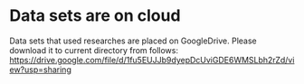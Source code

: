 # Data sets are on cloud
Data sets that used researches are placed on GoogleDrive.
Please download it to current directory from follows:
https://drive.google.com/file/d/1fu5EUJJb9dyepDcUviGDE6WMSLbh2rZd/view?usp=sharing
